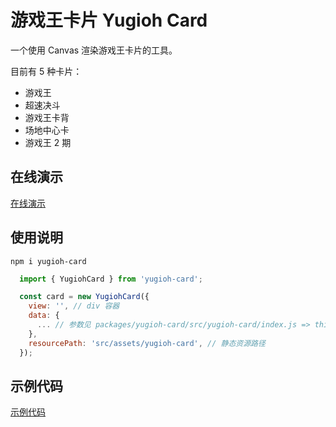 # 游戏王卡片 Yugioh Card

一个使用 Canvas 渲染游戏王卡片的工具。

目前有 5 种卡片：

- 游戏王
- 超速决斗
- 游戏王卡背
- 场地中心卡
- 游戏王 2 期

## 在线演示

[在线演示](https://kooriookami.github.io/yugioh-card/)

## 使用说明

```npm i yugioh-card```

```js
  import { YugiohCard } from 'yugioh-card';

  const card = new YugiohCard({
    view: '', // div 容器
    data: {
      ... // 参数见 packages/yugioh-card/src/yugioh-card/index.js => this.defaultData
    },
    resourcePath: 'src/assets/yugioh-card', // 静态资源路径
  });
```

## 示例代码

[示例代码](src/components/YugiohCard.vue)
